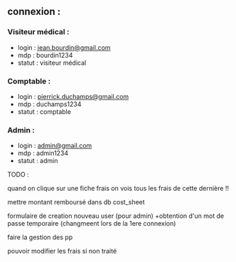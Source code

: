 ## connexion : 
### Visiteur médical :
* login : jean.bourdin@gmail.com
* mdp : bourdin1234
* statut : visiteur médical


### Comptable : 
* login : pierrick.duchamps@gmail.com
* mdp : duchamps1234
* statut : comptable

### Admin : 
* login : admin@gmail.com
* mdp : admin1234
* statut : admin

TODO : 

quand on clique sur une fiche frais on vois tous les frais de cette dernière !!

mettre montant remboursé dans db cost_sheet

formulaire de creation nouveau user (pour admin) +obtention d'un mot de passe temporaire (changmeent lors de la 1ere connexion)

faire la gestion des pp

pouvoir modifier les frais si non traité
